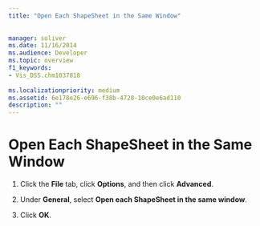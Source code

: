```yaml
---
title: "Open Each ShapeSheet in the Same Window"
 
 
manager: soliver
ms.date: 11/16/2014
ms.audience: Developer
ms.topic: overview
f1_keywords:
- Vis_DSS.chm1037818
 
ms.localizationpriority: medium
ms.assetid: 6e178e26-e696-f38b-4720-10ce0e6ad110
description: ""
---
```


# Open Each ShapeSheet in the Same Window

1. Click the **File** tab, click **Options**, and then click **Advanced**.
    
2. Under **General**, select **Open each ShapeSheet in the same window**.
    
3. Click **OK**. 
    

